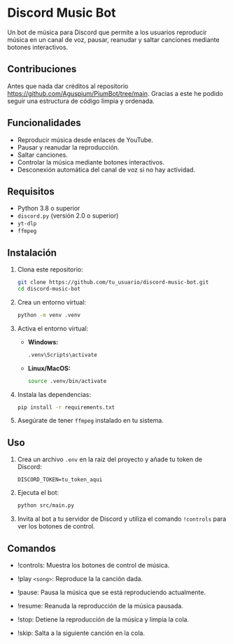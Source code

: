 # Discord Music Bot

Un bot de música para Discord que permite a los usuarios reproducir música en un canal de voz, pausar, reanudar y saltar canciones mediante botones interactivos.

## Contribuciones

Antes que nada dar créditos al repositorio https://github.com/Aguspium/PiumBot/tree/main. Gracias a este he podido seguir una estructura de código limpia y ordenada.


## Funcionalidades

- Reproducir música desde enlaces de YouTube.
- Pausar y reanudar la reproducción.
- Saltar canciones.
- Controlar la música mediante botones interactivos.
- Desconexión automática del canal de voz si no hay actividad.

## Requisitos

- Python 3.8 o superior
- `discord.py` (versión 2.0 o superior)
- `yt-dlp`
- `ffmpeg`

## Instalación

1. Clona este repositorio:

   ```bash
   git clone https://github.com/tu_usuario/discord-music-bot.git
   cd discord-music-bot
   ```

2. Crea un entorno virtual:

   ```bash
   python -m venv .venv
   ```

3. Activa el entorno virtual:

   - **Windows:**

     ```bash
     .venv\Scripts\activate
     ```

   - **Linux/MacOS:**

     ```bash
     source .venv/bin/activate
     ```

4. Instala las dependencias:

   ```bash
   pip install -r requirements.txt
   ```

5. Asegúrate de tener `ffmpeg` instalado en tu sistema.

## Uso

1. Crea un archivo `.env` en la raíz del proyecto y añade tu token de Discord:

   ```plaintext
   DISCORD_TOKEN=tu_token_aqui
   ```

2. Ejecuta el bot:

   ```bash
   python src/main.py
   ```

3. Invita al bot a tu servidor de Discord y utiliza el comando `!controls` para ver los botones de control.

## Comandos

- !controls: Muestra los botones de control de música.

- !play `<song>`: Reproduce la la canción dada.

- !pause: Pausa la música que se está reproduciendo actualmente.

- !resume: Reanuda la reproducción de la música pausada.

- !stop: Detiene la reproducción de la música y limpia la cola.

- !skip: Salta a la siguiente canción en la cola.


